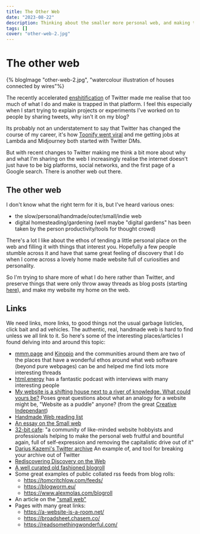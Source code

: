 ```yaml
---
title: The Other Web
date: "2023-08-22"
description: Thinking about the smaller more personal web, and making this site my home
tags: []
cover: "other-web-2.jpg"
---
```



# The other web

{% blogImage "other-web-2.jpg", "watercolour illustration of houses connected by wires"%}

The recently accelerated [enshitification](https://pluralistic.net/2023/01/21/potemkin-ai/#hey-guys) of Twitter made me realise that too much of what I do and make is trapped in that platform. I feel this especially when I start trying to explain projects or experiments I've worked on to people by sharing tweets, why isn't it on my blog?

Its probably not an understatement to say that Twitter has changed the course of my career, it's how [Toonify went viral](https://www.justinpinkney.com/blog/2020/making-toonify/) and me getting jobs at Lambda and Midjourney both started with Twitter DMs.

But with recent changes to Twitter making me think a bit more about why and what I'm sharing on the web I increasingly realise the internet doesn't just have to be big platforms, social networks, and the first page of a Google search. There is another web out there.

## The other web

I don't know what the right term for it is, but I've heard various ones:

- the slow/personal/handmade/outer/small/indie web
- digital homesteading/gardening (well maybe "digital gardens" has been taken by the person productivity/tools for thought crowd)

There's a lot I like about the ethos of tending a little personal place on the web and filling it with things that interest you. Hopefully a few people stumble across it and have that same great feeling of discovery that I do when I come across a lovely home made website full of curiosities and personality.

So I'm trying to share more of what I do here rather than Twitter, and preserve things that were only throw away threads as blog posts (starting [here](https://www.justinpinkney.com/blog/2022/clip-latent-space/)), and make my website my home on the web.

## Links

We need links, more links, to good things not the usual garbage listicles, click bait and ad vehicles. The authentic, real, handmade web is hard to find unless we all link to it. So here's some of the interesting places/articles I found delving into and around this topic:

- [mmm.page](https://mmm.page) and [Kinopio](https://kinopio.club) and the communities around them are two of the places that have a wonderful ethos around what web software (beyond pure webpages) can be and helped me find lots more interesting threads
- [html.energy](https://html.energy/podcast.html) has a fantastic podcast with interviews with many interesting people
- [My website is a shifting house next to a river of knowledge. What could yours be?](https://thecreativeindependent.com/essays/laurel-schwulst-my-website-is-a-shifting-house-next-to-a-river-of-knowledge-what-could-yours-be/) Poses great questions about what an analogy for a website might be, "Website as a puddle" anyone? (from the great [Creative Independant](https://thecreativeindependent.com/))
- [Handmade Web reading list](https://handmade-web.net/library.html)
- [An essay on the Small web](https://neustadt.fr/essays/the-small-web/)
- [32-bit cafe](https://32bit.cafe/): "a community of like-minded website hobbyists and professionals helping  to make the personal web fruitful and bountiful again, full of  self-expression and removing the capitalistic drive out of it"
- [Darius Kazemi's Twitter archive](https://tinysubversions.com/twitter-archive/) An example of, and tool for breaking your archive out of Twitter
- [Rediscovering Discovery on the Web](http://flower.codes/2022/05/08/rediscovering-discovery.html)
- [A well curated old fashioned blogroll](https://blogroll.org/)
- Some great examples of public collated rss feeds from blog rolls:
  - <https://tomcritchlow.com/feeds/>
  - <https://blogworm.eu/>
  - <https://www.alexmolas.com/blogroll>
- An article on the ["small web"](https://smallweb.page/why)
- Pages with many great links:
  - <https://a-website-is-a-room.net/>
  - <https://broadsheet.chasem.co/>
  - <https://readsomethingwonderful.com/>